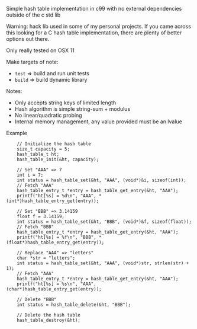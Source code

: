 Simple hash table implementation in c99 with no external dependencies outside of the c std lib


Warning: hack lib used in some of my personal projects. If you came across this looking for a C hash table
implementation, there are plenty of better options out there.

Only really tested on OSX 11

Make targets of note:
- `test` => build and run unit tests
- `build` => build dynamic library

Notes:
- Only accepts string keys of limited length
- Hash algorithm is simple string-sum + modulus
- No linear/quadratic probing
- Internal memory management, any value provided must be an lvalue


Example

```
    // Initialize the hash table
    size_t capacity = 5;
    hash_table_t ht;
    hash_table_init(&ht, capacity);
    
    // Set "AAA" => 7
    int i = 7;
    int status = hash_table_set(&ht, "AAA", (void*)&i, sizeof(int));
    // Fetch "AAA"
    hash_table_entry_t *entry = hash_table_get_entry(&ht, "AAA");
    printf("ht[%s] = %d\n", "AAA", *(int*)hash_table_entry_get(entry));
    
    // Set "BBB" => 3.14159
    float f = 3.14159;
    int status = hash_table_set(&ht, "BBB", (void*)&f, sizeof(float));
    // Fetch "BBB"
    hash_table_entry_t *entry = hash_table_get_entry(&ht, "AAA");
    printf("ht[%s] = %f\n", "BBB", *(float*)hash_table_entry_get(entry));
    
    // Replace "AAA" => "letters"
    char *str = "letters";
    int status = hash_table_set(&ht, "AAA", (void*)str, strlen(str) + 1);
    // Fetch "AAA"
    hash_table_entry_t *entry = hash_table_get_entry(&ht, "AAA");
    printf("ht[%s] = %s\n", "AAA", (char*)hash_table_entry_get(entry));
    
    // Delete "BBB"
    int status = hash_table_delete(&ht, "BBB");
    
    // Delete the hash table 
    hash_table_destroy(&ht);
```

